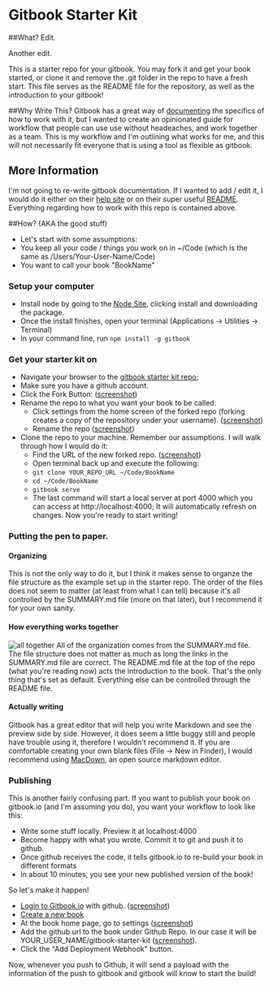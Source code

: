# Gitbook Starter Kit

##What?
Edit.

Another edit.

This is a starter repo for your gitbook.
You may fork it and get your book started, or clone it and remove the .git folder in the repo to have a fresh start.
This file serves as the README file for the repository, as well as the introduction to your gitbook!

##Why Write This?
Gitbook has a great way of [documenting](http://help.gitbook.io) the specifics of how to work with it, but I wanted to create an opinionated guide for workflow that people can use use without headeaches, and work together as a team.  This is my workflow and I'm outlining what works for me, and this will not necessarily fit everyone that is using a tool as flexible as gitbook.


## More Information
I'm not going to re-write gitbook documentation.  If I wanted to add / edit it, I would do it either on their [help site](http://help.gitbook.io) or on their super useful [README](https://github.com/GitbookIO/gitbook/blob/master/README.md).  Everything regarding how to work with this repo is contained above.

##How? (AKA the good stuff)
*  Let's start with some assumptions:
  * You keep all your code / things you work on in ~/Code (which is the same as /Users/Your-User-Name/Code)
  * You want to call your book "BookName"

### Setup your computer
*  Install node by going to the [Node Site](http://nodejs.org/), clicking install and downloading the package.
*  Once the install finishes, open your terminal (Applications -> Utilities -> Terminal)
*  In your command line, run `npm install -g gitbook`

### Get your starter kit on
* Navigate your browser to the [gitbook starter kit repo](https://github.com/MrMaksimize/gitbook-starter-kit);
* Make sure you have a github account.
* Click the Fork Button: ([screenshot](http://mrm-screen.s3.amazonaws.com/MrMaksimizegitbookstarterkit_20140707_085000_20140707_085006.png))
* Rename the repo to what you want your book to be called:
  * Click settings from the home screen of the forked repo (forking creates a copy of the repository under your username). ([screenshot](http://mrm-screen.s3.amazonaws.com/MrMaksimizegitbookstarterkit_20140707_100321_20140707_100325.png))
  * Rename the repo ([screenshot](http://mrm-screen.s3.amazonaws.com/Options_20140707_100417_20140707_100421.png))
* Clone the repo to your machine.  Remember our assumptions.  I will walk through how I would do it:
  * Find the URL of the new forked repo. ([screenshot](http://mrm-screen.s3.amazonaws.com/MrMaksimizegitbookstarterkit_20140707_085400_20140707_085418.png))
  * Open terminal back up and execute the following:
  * `git clone YOUR_REPO_URL ~/Code/BookName`
  * `cd ~/Code/BookName`
  * `gitbook serve`
  * The last command will start a local server at port 4000 which you can access at http://localhost:4000;  It will automatically refresh on changes.  Now you're ready to start writing!

### Putting the pen to paper.

#### Organizing
This is not the only way to do it, but I think it makes sense to organze the file structure as the example set up in the starter repo.  The order of the files does not seem to matter (at least from what I can tell) because it's all controlled by the SUMMARY.md file (more on that later), but I recommend it for your own sanity.

#### How everything works together
![all together](http://mrm-screen.s3.amazonaws.com/UsersMrMaksimizeCode_gitbooksgitbookstarterkit_20140707_091414_20140707_091554.png)
All of the organization comes from the SUMMARY.md file.  The file structure does not matter as much as long the links in the SUMMARY.md file are correct.  The README.md file at the top of the repo (what you're reading now) acts the introduction to the book.  That's the only thing that's set as default.  Everything else can be controlled through the README file.

#### Actually writing
Gitbook has a great  editor that will help you write Markdown and see the preview side by side.  However, it does seem a little buggy still and people have trouble using it, therefore I wouldn't recommend it.  If you are comfortable creating your own blank files (File -> New in Finder), I would recommend using [MacDown](http://macdown.uranusjr.com/), an open source markdown editor.

### Publishing
This is another fairly confusing part. If you want to publish your book on gitbook.io (and I'm assuming you do), you want your workflow to look like this:

*  Write some stuff locally.  Preview it at localhost:4000
*  Become happy with what you wrote.  Commit it to git and push it to github.
*  Once github receives the code, it tells gitbook.io to re-build your book in different formats
*  In about 10 minutes, you see your new published version of the book!

So let's make it happen!

*  [Login to Gitbook.io](https://www.gitbook.io/login) with github. ([screenshot](http://mrm-screen.s3.amazonaws.com/Sign_in__GitBook_20140707_092520_20140707_092525.png))
*  [Create a new book](https://www.gitbook.io/new)
*  At the book home page, go to settings ([screenshot](http://mrm-screen.s3.amazonaws.com/TestBook__GitBook_20140707_092736_20140707_092739.png))
*  Add the github url to the book under Github Repo.  In our case it will be YOUR_USER_NAME/gitbook-starter-kit ([screenshot](http://mrm-screen.s3.amazonaws.com/Settings__TestBook__GitBook_20140707_095646_20140707_095652.png)).
*  Click the "Add Deployment Webhook" button.

Now, whenever you push to Github, it will send a payload with the information of the push to gitbook and gitbook will know to start the build!



